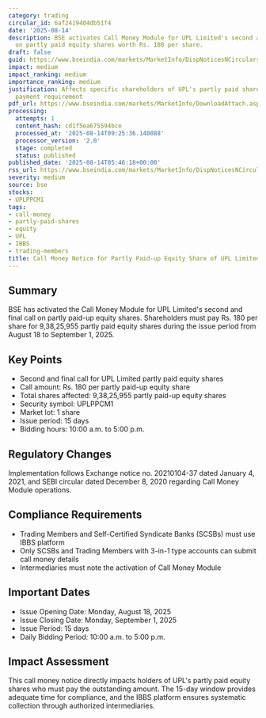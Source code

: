 ```yaml
---
category: trading
circular_id: 6af2419404db51f4
date: '2025-08-14'
description: BSE activates Call Money Module for UPL Limited's second and final call
  on partly paid equity shares worth Rs. 180 per share.
draft: false
guid: https://www.bseindia.com/markets/MarketInfo/DispNoticesNCirculars.aspx?Noticeid={EB4B0633-AB75-4F17-BEE6-DCDB072A7C66}&noticeno=20250814-2&dt=08/14/2025&icount=2&totcount=10&flag=0
impact: medium
impact_ranking: medium
importance_ranking: medium
justification: Affects specific shareholders of UPL's partly paid shares with mandatory
  payment requirement
pdf_url: https://www.bseindia.com/markets/MarketInfo/DownloadAttach.aspx?id=20250814-2&attachedId=
processing:
  attempts: 1
  content_hash: cd1f5ea675594bce
  processed_at: '2025-08-14T09:25:36.140088'
  processor_version: '2.0'
  stage: completed
  status: published
published_date: '2025-08-14T05:46:18+00:00'
rss_url: https://www.bseindia.com/markets/MarketInfo/DispNoticesNCirculars.aspx?Noticeid={EB4B0633-AB75-4F17-BEE6-DCDB072A7C66}&noticeno=20250814-2&dt=08/14/2025&icount=2&totcount=10&flag=0
severity: medium
source: bse
stocks:
- UPLPPCM1
tags:
- call-money
- partly-paid-shares
- equity
- UPL
- IBBS
- trading-members
title: Call Money Notice for Partly Paid-up Equity Share of UPL Limited
---
```


## Summary

BSE has activated the Call Money Module for UPL Limited's second and final call on partly paid-up equity shares. Shareholders must pay Rs. 180 per share for 9,38,25,955 partly paid equity shares during the issue period from August 18 to September 1, 2025.

## Key Points

- Second and final call for UPL Limited partly paid equity shares
- Call amount: Rs. 180 per partly paid-up equity share
- Total shares affected: 9,38,25,955 partly paid-up equity shares
- Security symbol: UPLPPCM1
- Market lot: 1 share
- Issue period: 15 days
- Bidding hours: 10:00 a.m. to 5:00 p.m.

## Regulatory Changes

Implementation follows Exchange notice no. 20210104-37 dated January 4, 2021, and SEBI circular dated December 8, 2020 regarding Call Money Module operations.

## Compliance Requirements

- Trading Members and Self-Certified Syndicate Banks (SCSBs) must use IBBS platform
- Only SCSBs and Trading Members with 3-in-1 type accounts can submit call money details
- Intermediaries must note the activation of Call Money Module

## Important Dates

- Issue Opening Date: Monday, August 18, 2025
- Issue Closing Date: Monday, September 1, 2025
- Issue Period: 15 days
- Daily Bidding Period: 10:00 a.m. to 5:00 p.m.

## Impact Assessment

This call money notice directly impacts holders of UPL's partly paid equity shares who must pay the outstanding amount. The 15-day window provides adequate time for compliance, and the IBBS platform ensures systematic collection through authorized intermediaries.